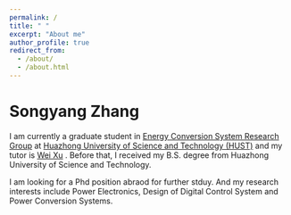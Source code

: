 ```yaml
---
permalink: /
title: " "
excerpt: "About me"
author_profile: true
redirect_from: 
  - /about/
  - /about.html
---
```


Songyang Zhang
=====
I am currently a graduate student in 
[Energy Conversion System Research Group](http://machinececs.seee.hust.edu.cn/ABOUT/Research_Group.htm)
at [Huazhong University of Science and Technology (HUST)](http://english.hust.edu.cn/) and my tutor is
[Wei Xu](http://machinececs.seee.hust.edu.cn/info/1037/1397.htm)
. Before that, I received my B.S. degree from Huazhong University of Science and Technology.

I am looking for a Phd position abraod for further stduy. And my research interests include Power Electronics, Design of Digital Control System and  Power Conversion Systems.
